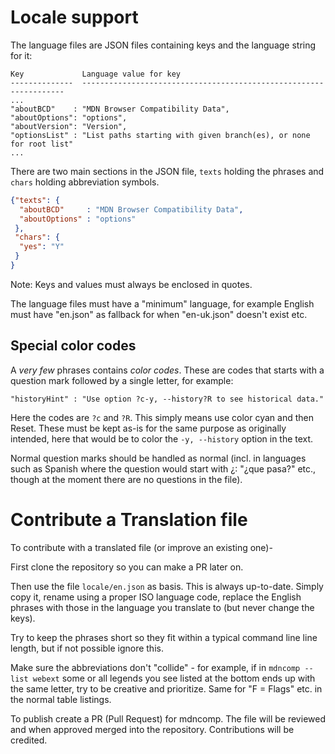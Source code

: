 Locale support
==============

The language files are JSON files containing keys and the language string for it:

```text
Key             Language value for key
--------------  ------------------------------------------------------------------
...
"aboutBCD"    : "MDN Browser Compatibility Data",
"aboutOptions": "options",
"aboutVersion": "Version",
"optionsList" : "List paths starting with given branch(es), or none for root list"
...
```

There are two main sections in the JSON file, `texts` holding the phrases and
`chars` holding abbreviation symbols. 

```json
{"texts": {
  "aboutBCD"     : "MDN Browser Compatibility Data",
  "aboutOptions" : "options"
 },
 "chars": {
  "yes": "Y"
 }
}
```

Note: Keys and values must always be enclosed in quotes.

The language files must have a "minimum" language, for example English must
have "en.json" as fallback for when "en-uk.json" doesn't exist etc.


Special color codes
-------------------

A *very few* phrases contains *color codes*. These are codes that starts with a question
mark followed by a single letter, for example:

    "historyHint" : "Use option ?c-y, --history?R to see historical data."

Here the codes are `?c` and `?R`. This simply means use color cyan and then Reset.
These must be kept as-is for the same purpose as originally intended, here that would
be to color the `-y, --history` option in the text.

Normal question marks should be handled as normal (incl. in languages such as
Spanish where the question would start with ¿: "¿que pasa?" etc., though at the
moment there are no questions in the file).


Contribute a Translation file
=============================

To contribute with a translated file (or improve an existing one)-

First clone the repository so you can make a PR later on.

Then use the file `locale/en.json` as basis. This is always up-to-date. Simply copy it,
rename using a proper ISO language code, replace the English phrases with those in the
language you translate to (but never change the keys).

Try to keep the phrases short so they fit within a typical command line line length,
but if not possible ignore this.

Make sure the abbreviations don't "collide" - for example, if in `mdncomp --list webext`
some or all legends you see listed at the bottom ends up with the same letter, try to 
be creative and prioritize. Same for "F = Flags" etc. in the normal table listings.

To publish create a PR (Pull Request) for mdncomp. The file will be reviewed and when 
approved merged into the repository. Contributions will be credited.
